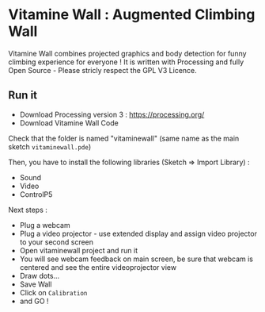 # Vitamine Wall : Augmented Climbing Wall

Vitamine Wall combines projected graphics and body detection for funny climbing experience for everyone ! 
It is written with Processing and fully Open Source - Please stricly respect the GPL V3 Licence.

## Run it

* Download Processing version 3 : https://processing.org/
* Download Vitamine Wall Code

Check that the folder is named "vitaminewall" (same name as the main sketch `vitaminewall.pde`)

Then, you have to install the following libraries (Sketch => Import Library) :
* Sound
* Video
* ControlP5

Next steps :
* Plug a webcam 
* Plug a video projector - use extended display and assign video projector to your second screen
* Open vitaminewall project and run it
* You will see webcam feedback on main screen, be sure that webcam is centered and see the entire videoprojector view
* Draw dots...
* Save Wall
* Click on `Calibration`
* and GO !

